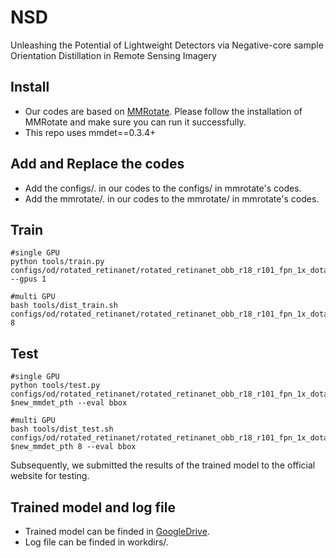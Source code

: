 # NSD
Unleashing the Potential of Lightweight Detectors via Negative-core sample Orientation Distillation in Remote Sensing Imagery

## Install
  - Our codes are based on [MMRotate](https://github.com/open-mmlab/mmrotate). Please follow the installation of MMRotate and make sure you can run it successfully.
  - This repo uses mmdet==0.3.4+
  
## Add and Replace the codes
  - Add the configs/. in our codes to the configs/ in mmrotate's codes.
  - Add the mmrotate/. in our codes to the mmrotate/ in mmrotate's codes.
  
## Train
```
#single GPU
python tools/train.py configs/od/rotated_retinanet/rotated_retinanet_obb_r18_r101_fpn_1x_dota_le90.py --gpus 1

#multi GPU
bash tools/dist_train.sh configs/od/rotated_retinanet/rotated_retinanet_obb_r18_r101_fpn_1x_dota_le90.py 8
```

## Test

```
#single GPU
python tools/test.py configs/od/rotated_retinanet/rotated_retinanet_obb_r18_r101_fpn_1x_dota_le90.py $new_mmdet_pth --eval bbox

#multi GPU
bash tools/dist_test.sh configs/od/rotated_retinanet/rotated_retinanet_obb_r18_r101_fpn_1x_dota_le90.py $new_mmdet_pth 8 --eval bbox
```
Subsequently, we submitted the results of the trained model to the official website for testing.

## Trained model and log file
  - Trained model can be finded in [GoogleDrive](https://pan.baidu.com/s/1CBz0O1tBANeOdSzzTbmWMQ?pwd=qu16).
  - Log file can be finded in workdirs/.
